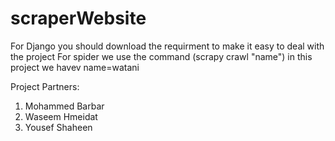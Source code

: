 # scraperWebsite
For Django you should download the requirment to make it easy to deal with the project
For spider we use the command (scrapy crawl "name") in this project we havev name=watani

Project Partners:
1) Mohammed Barbar
2) Waseem Hmeidat
3) Yousef Shaheen
